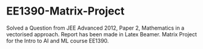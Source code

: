 # EE1390-Matrix-Project
Solved a Question from JEE Advanced 2012, Paper 2, Mathematics in a vectorised approach.
Report has been made in Latex Beamer.
Matrix Project for the Intro to AI and ML course EE1390.
